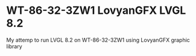# WT-86-32-3ZW1 LovyanGFX LVGL 8.2
My attemp to run LVGL 8.2 on WT-86-32-3ZW1 using LovyanGFX graphic library
